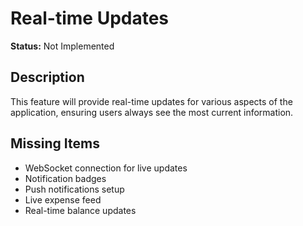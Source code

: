 # Real-time Updates

**Status:** Not Implemented

## Description
This feature will provide real-time updates for various aspects of the application, ensuring users always see the most current information.

## Missing Items
- WebSocket connection for live updates
- Notification badges
- Push notifications setup
- Live expense feed
- Real-time balance updates
